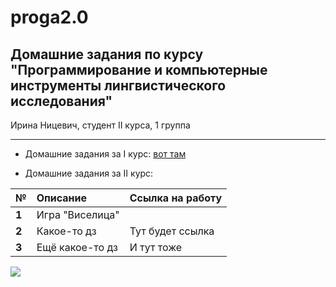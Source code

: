 # proga2.0

Домашние задания по курсу \"Программирование и компьютерные инструменты лингвистического исследования\"
-------
Ирина Ницевич, студент II курса, 1 группа

**********

* Домашние задания за I курс: [вот там](https://github.com/NitRina/rina_proga)

* Домашние задания за II курс:

|  №      | Описание    | Ссылка на работу |
| :------------- |:-------------| :-----|
| **1**    | Игра \"Виселица\" |   |
| **2**    | Какое-то дз | Тут будет ссылка |
| **3**    | Ещё какое-то дз | И тут тоже |

![](http://06.imgmini.eastday.com/mobile/20171126/d49dfc80fba38945aed3a37aad9535dc.gif)
